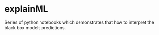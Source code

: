 # explainML
Series of python notebooks which demonstrates that how to interpret the black box models predictions.

